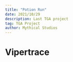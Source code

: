 ```yaml
---
title: "Potion Run"
date: 2021/10/29
description: Last TGA project
tag: TGA Project
author: Mythical Studios
---
```


# Vipertrace
